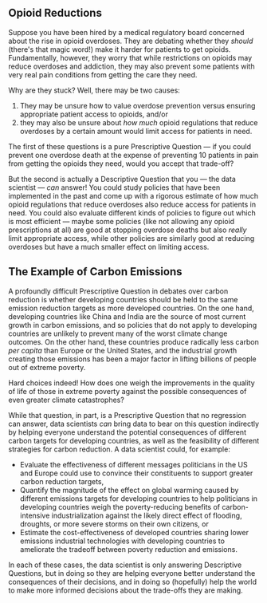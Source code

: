 
## Opioid Reductions

Suppose you have been hired by a medical regulatory board concerned about the rise in opioid overdoses. They are debating whether they *should* (there's that magic word!) make it harder for patients to get opioids. Fundamentally, however, they worry that while restrictions on opioids may reduce overdoses and addiction, they may also prevent some patients with very real pain conditions from getting the care they need.

Why are they stuck? Well, there may be two causes:

1) They may be unsure how to value overdose prevention versus ensuring appropriate patient access to opioids, and/or
2) they may also be unsure about *how much* opioid regulations that reduce overdoses by a certain amount would limit access for patients in need.

The first of these questions is a pure Prescriptive Question — if you could prevent one overdose death at the expense of preventing 10 patients in pain from getting the opioids they need, would you accept that trade-off?

But the second is actually a Descriptive Question that you — the data scientist — *can* answer! You could study policies that have been implemented in the past and come up with a rigorous estimate of how much opioid regulations that reduce overdoses also reduce access for patients in need. You could also evaluate different kinds of policies to figure out which is most efficient — maybe some policies (like not allowing any opioid prescriptions at all) are good at stopping overdose deaths but also *really* limit appropriate access, while other policies are similarly good at reducing overdoses but have a much smaller effect on limiting access.

## The Example of Carbon Emissions

A profoundly difficult Prescriptive Question in debates over carbon reduction is whether developing countries should be held to the same emission reduction targets as more developed countries. On the one hand, developing countries like China and India are the source of most current growth in carbon emissions, and so policies that do not apply to developing countries are unlikely to prevent many of the worst climate change outcomes. On the other hand, these countries produce radically less carbon *per capita* than Europe or the United States, and the industrial growth creating those emissions has been a major factor in lifting billions of people out of extreme poverty.

Hard choices indeed! How does one weigh the improvements in the quality of life of those in extreme poverty against the possible consequences of even greater climate catastrophes?

While that question, in part, is a Prescriptive Question that no regression can answer, data scientists *can* bring data to bear on this question indirectly by helping everyone understand the potential consequences of different carbon targets for developing countries, as well as the feasibility of different strategies for carbon reduction. A data scientist could, for example:

- Evaluate the effectiveness of different messages politicians in the US and Europe could use to convince their constituents to support greater carbon reduction targets,
- Quantify the magnitude of the effect on global warming caused by different emissions targets for developing countries to help politicians in developing countries weigh the poverty-reducing benefits of carbon-intensive industrialization against the likely direct effect of flooding, droughts, or more severe storms on their own citizens, or
- Estimate the cost-effectiveness of developed countries sharing lower emissions industrial technologies with developing countries to ameliorate the tradeoff between poverty reduction and emissions.

In each of these cases, the data scientist is only answering Descriptive Questions, but in doing so they are helping everyone better understand the consequences of their decisions, and in doing so (hopefully) help the world to make more informed decisions about the trade-offs they are making.

